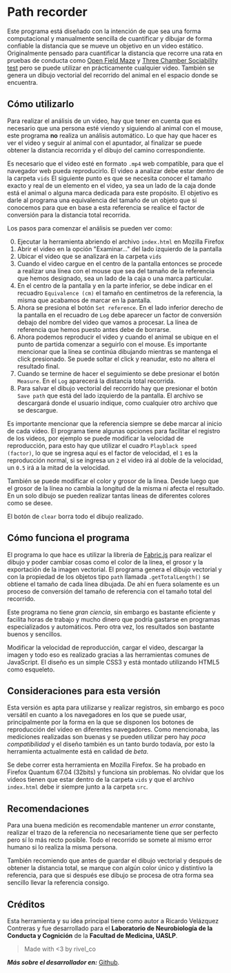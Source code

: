 # Path recorder

Este programa está diseñado con la intención de que sea una forma computacional y manualmente sencilla de cuantificar y dibujar de forma confiable la distancia que se mueve un objetivo en un video estático. Originalmente pensado para cuantificar la distancia que recorre una rata en pruebas de conducta como [Open Field Maze](https://www.ncbi.nlm.nih.gov/pmc/articles/PMC4354627/ "OFT en NCBI") y [Three Chamber Sociability test](https://www.ncbi.nlm.nih.gov/pmc/articles/PMC3197404/ "TCS en NCBI") pero se puede utilizar en prácticamente cualquier video. También se genera un dibujo vectorial del recorrido del animal en el espacio donde se encuentra.

## Cómo utilizarlo

Para realizar el análisis de un video, hay que tener en cuenta que es necesario que una persona esté viendo y siguiendo al animal con el mouse, este programa **no** realiza un análisis automático. Lo que hay que hacer es ver el video y seguir al animal con el apuntador, al finalizar se puede obtener la distancia recorrida y el dibujo del camino correspondiente.

Es necesario que el video esté en formato `.mp4` web compatible, para que el navegador web pueda reproducirlo. El video a analizar debe estar dentro de la carpeta `vids` El siguiente punto es que se necesita conocer el tamaño exacto y real de un elemento en el video, ya sea un lado de la caja donde está el animal o alguna marca dedicada para este propósito. El objetivo es darle al programa una equivalencia del tamaño de un objeto que sí conocemos para que en base a esta referencia se realice el factor de conversión para la distancia total recorrida.

Los pasos para comenzar el análisis se pueden ver como:

0. Ejecutar la herramienta abriendo el archivo `index.html` en Mozilla Firefox
1. Abrir el video en la opción "Examinar..." del lado izquierdo de la pantalla
2. Ubicar el video que se analizará en la carpeta `vids`
3. Cuando el video cargue en el centro de la pantalla entonces se procede a realizar una línea con el mouse que sea del tamaño de la referencia que hemos designado, sea un lado de la caja o una marca particular.
4. En el centro de la pantalla y en la parte inferior, se debe indicar en el recuadro `Equivalence (cm)` el tamaño en centímetros de la referencia, la misma que acabamos de marcar en la pantalla.
5. Ahora se presiona el botón `Set reference`. En el lado inferior derecho de la pantalla en el recuadro de `Log` debe aparecer un factor de conversión debajo del nombre del video que vamos a procesar. La línea de referencia que hemos puesto antes debe de borrarse.
6. Ahora podemos reproducir el video y cuando el animal se ubique en el punto de partida comenzar a seguirlo con el mouse. Es importante mencionar que la línea se continúa dibujando mientras se mantenga el click presionado. Se puede soltar el click y reanudar, esto no altera el resultado final.
7. Cuando se termine de hacer el seguimiento se debe presionar el botón `Measure`. En el `Log` aparecerá la distancia total recorrida.
8. Para salvar el dibujo vectorial del recorrido hay que presionar el botón `Save path` que está del lado izquierdo de la pantalla. El archivo se descargará donde el usuario indique, como cualquier otro archivo que se descargue.

Es importante mencionar que la referencia siempre se debe marcar al inicio de cada video. El programa tiene algunas opciones para facilitar el registro de los videos, por ejemplo se puede modificar la velocidad de reproducción, para esto hay que utilizar el cuadro `Playblack speed (factor)`, lo que se ingresa aquí es el factor de velocidad, el `1` es la reproducción normal, si se ingresa un `2` el video irá al doble de la velocidad, un `0.5` irá a la mitad de la velocidad.

También se puede modificar el color y grosor de la linea. Desde luego que el grosor de la línea no cambia la longitud de la misma ni afecta el resultado. En un solo dibujo se pueden realizar tantas líneas de diferentes colores como se desee. 

El botón de `clear` borra todo el dibujo realizado.

## Cómo funciona el programa

El programa lo que hace es utilizar la librería de [Fabric.js](https://github.com/fabricjs/fabric.js/tree/master "Fabric.js | Github") para realizar el dibujo y poder cambiar cosas como el color de la línea, el grosor y la exportación de la imagen vectorial. El programa genera el dibujo vectorial y con la propiedad de los objetos tipo `path` llamada `.getTotalLength()` se obtiene el tamaño de cada línea dibujada. De ahí en fuera solamente es un proceso de conversión del tamaño de referencia con el tamaño total del recorrido.

Este programa no tiene *gran ciencia*, sin embargo es bastante eficiente y facilita horas de trabajo y mucho dinero que podría gastarse en programas especializados y automáticos. Pero otra vez, los resultados son bastante buenos y sencillos.

Modificar la velocidad de reproducción, cargar el video, descargar la imagen y todo eso es realizado gracias a las herramientas comunes de JavaScript. El diseño es un simple CSS3 y está montado utilizando HTML5 como esqueleto.

## Consideraciones para esta versión

Esta versión es apta para utilizarse y realizar registros, sin embargo es poco versátil en cuanto a los navegadores en los que se puede usar, principalmente por la forma en la que se disponen los botones de reproducción del video en diferentes navegadores. Como mencionaba, las mediciones realizadas son buenas y se pueden utilizar pero hay *poca compatibilidad* y el diseño también es un tanto burdo todavía, por esto la herramienta actualmente está en calidad de *beta*.

Se debe correr esta herramienta en Mozilla Firefox. Se ha probado en Firefox Quantum 67.04 (32bits) y funciona sin problemas. No olvidar que los videos tienen que estar dentro de la carpeta `vids` y que el archivo `index.html` debe ir siempre junto a la carpeta `src`.

## Recomendaciones

Para una buena medición es recomendable mantener un *error* constante, realizar el trazo de la referencia no necesariamente tiene que ser perfecto pero sí lo más recto posible. Todo el recorrido se somete al mismo error humano si lo realiza la misma persona.

También recomiendo que antes de guardar el dibujo vectorial y después de obtener la distancia total, se marque con algún color único y distintivo la referencia, para que si después ese dibujo se procesa de otra forma sea sencillo llevar la referencia consigo. 

## Créditos

Esta herramienta y su idea principal tiene como autor a Ricardo Velázquez Contreras y fue desarrollado para el **Laboratorio de Neurobiología de la Conducta y Cognición** de la **Facultad de Medicina, UASLP**.

> Made with <3 by rivel_co

***Más sobre el desarrollador en:*** [Github](https://github.com/Include-Poetry/ "rivel_co").